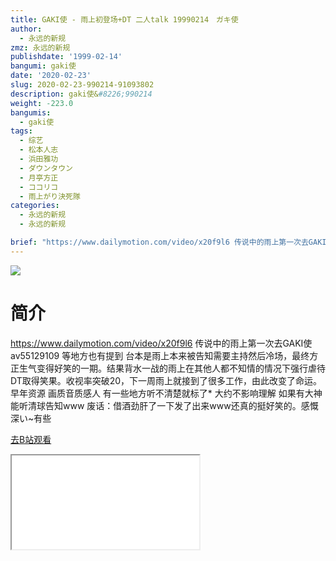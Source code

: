 ```yaml
---
title: GAKI使 - 雨上初登场+DT 二人talk 19990214　ガキ使
author:
  - 永远的新规
zmz: 永远的新规
publishdate: '1999-02-14'
bangumi: gaki使
date: '2020-02-23'
slug: 2020-02-23-990214-91093802
description: gaki使&#8226;990214
weight: -223.0
bangumis:
  - gaki使
tags:
  - 综艺
  - 松本人志
  - 浜田雅功
  - ダウンタウン
  - 月亭方正
  - ココリコ
  - 雨上がり決死隊
categories:
  - 永远的新规
  - 永远的新规

brief: "https://www.dailymotion.com/video/x20f9l6 传说中的雨上第一次去GAKI使 av55129109 等地方也有提到 台本是雨上本来被告知需要主持然后冷场，最终方正生气变得好笑的一期。结果背水一战的雨上在其他人都不知情的情况下强行虐待DT取得笑果。收视率突破20，下一周雨上就接到了很多工作，由此改变了命运。 早年资源 画质音质感人 有一些地方听不清楚就标了* 大约不影响理解 如果有大神能听清球告知www 废话：借酒劲肝了一下发了出来www还真的挺好笑的。感慨深い~有些"
---
```

![](https://raw.githubusercontent.com/tcgriffith/owaraisite/master/static/tmpimg/084c759131f4d9c1765b52293abc403be777be47.jpg.480.jpg)
# 简介  
https://www.dailymotion.com/video/x20f9l6
传说中的雨上第一次去GAKI使
av55129109 等地方也有提到 
台本是雨上本来被告知需要主持然后冷场，最终方正生气变得好笑的一期。结果背水一战的雨上在其他人都不知情的情况下强行虐待DT取得笑果。收视率突破20，下一周雨上就接到了很多工作，由此改变了命运。
早年资源 画质音质感人 有一些地方听不清楚就标了* 大约不影响理解 如果有大神能听清球告知www
废话：借酒劲肝了一下发了出来www还真的挺好笑的。感慨深い~有些  

[去B站观看](https://www.bilibili.com/video/av91093802/)
<div class ="resp-container"><iframe class="testiframe" src="//player.bilibili.com/player.html?aid=91093802"", scrolling="no", allowfullscreen="true" > </iframe></div> 
